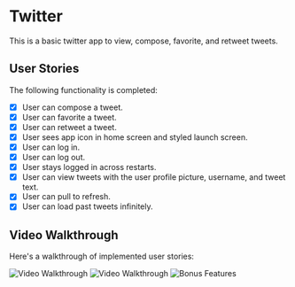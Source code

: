 # Twitter

This is a basic twitter app to view, compose, favorite, and retweet tweets.

## User Stories

The following functionality is completed:

- [x] User can compose a tweet.
- [x] User can favorite a tweet.
- [x] User can retweet a tweet.
- [x] User sees app icon in home screen and styled launch screen.
- [x] User can log in.
- [x] User can log out.
- [x] User stays logged in across restarts.
- [x] User can view tweets with the user profile picture, username, and tweet text.
- [x] User can pull to refresh.
- [x] User can load past tweets infinitely.

## Video Walkthrough

Here's a walkthrough of implemented user stories:

<img src='http://g.recordit.co/tk0qAYOY7U.gif' title='Video Walkthrough' width='' alt='Video Walkthrough' />

<img src='http://g.recordit.co/xVqYpijVcr.gif' title='Video Walkthrough' width='' alt='Video Walkthrough' />

<img src='http://g.recordit.co/4gyQKDfY66.gif' title='Bonus Features' width='' alt='Bonus Features' />

